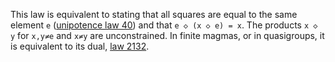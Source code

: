 This law is equivalent to stating that all squares are equal to the same element `e` ([unipotence law 40](https://teorth.github.io/equational_theories/implications/?40)) and that `e ◇ (x ◇ e) = x`.  The products `x ◇ y` for `x,y≠e` and `x≠y` are unconstrained.  In finite magmas, or in quasigroups, it is equivalent to its dual, [law 2132](https://teorth.github.io/equational_theories/implications/?2132).
